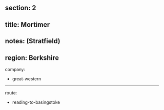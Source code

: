 section: 2
----
title: Mortimer
----
notes: (Stratfield)
----
region: Berkshire
----
company:
- great-western
----
route:
- reading-to-basingstoke
